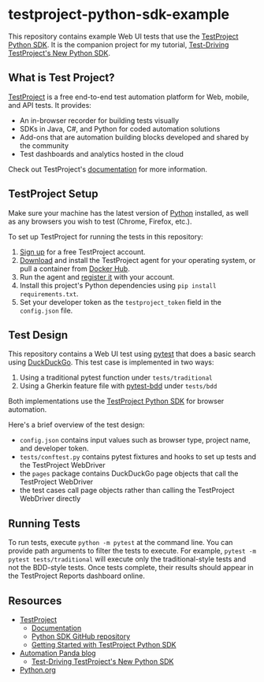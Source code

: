 # testproject-python-sdk-example
This repository contains example Web UI tests that use the
[TestProject Python SDK](https://github.com/testproject-io/python-sdk).
It is the companion project for my tutorial,
[Test-Driving TestProject's New Python SDK](https://automationpanda.com/2020/07/21/test-driving-testprojects-new-python-sdk/).


## What is Test Project?
[TestProject](https://testproject.io/) is a free end-to-end test automation platform
for Web, mobile, and API tests.
It provides:

* An in-browser recorder for building tests visually
* SDKs in Java, C#, and Python for coded automation solutions
* Add-ons that are automation building blocks developed and shared by the community
* Test dashboards and analytics hosted in the cloud

Check out TestProject's [documentation](https://docs.testproject.io/) for more information.


## TestProject Setup

Make sure your machine has the latest version of [Python](https://www.python.org/downloads/) installed,
as well as any browsers you wish to test (Chrome, Firefox, etc.). 

To set up TestProject for running the tests in this repository:

1. [Sign up](https://app.testproject.io/signup/) for a free TestProject account.
2. [Download](https://app.testproject.io/#/download) and install the TestProject agent for your operating system, or pull a container from [Docker Hub](https://hub.docker.com/r/testproject/agent).
3. Run the agent and [register it](https://docs.testproject.io/getting-started/installation-and-setup#register-the-agent) with your account.
4. Install this project's Python dependencies using `pip install requirements.txt`.
5. Set your developer token as the `testproject_token` field in the `config.json` file.


## Test Design

This repository contains a Web UI test using [pytest](https://pytest.org)
that does a basic search using [DuckDuckGo](https://duckduckgo.com/).
This test case is implemented in two ways:

1. Using a traditional pytest function under `tests/traditional`
2. Using a Gherkin feature file with [pytest-bdd](https://github.com/pytest-dev/pytest-bdd) under `tests/bdd`

Both implementations use the [TestProject Python SDK](https://github.com/testproject-io/python-sdk)
for browser automation.

Here's a brief overview of the test design:

* `config.json` contains input values such as browser type, project name, and developer token.
* `tests/conftest.py` contains pytest fixtures and hooks to set up tests and the TestProject WebDriver
* the `pages` package contains DuckDuckGo page objects that call the TestProject WebDriver
* the test cases call page objects rather than calling the TestProject WebDriver directly


## Running Tests

To run tests, execute `python -m pytest` at the command line.
You can provide path arguments to filter the tests to execute.
For example, `pytest -m pytest tests/traditional`
will execute only the traditional-style tests and not the BDD-style tests.
Once tests complete, their results should appear in the TestProject Reports dashboard online.


## Resources

* [TestProject](https://testproject.io/)
  * [Documentation](https://docs.testproject.io/)
  * [Python SDK GitHub repository](https://github.com/testproject-io/python-sdk)
  * [Getting Started with TestProject Python SDK](https://blog.testproject.io/2020/07/15/getting-started-with-testproject-python-sdk/)
* [Automation Panda blog](https://automationpanda.com)
  * [Test-Driving TestProject's New Python SDK](https://automationpanda.com/2020/07/21/test-driving-testprojects-new-python-sdk/)
* [Python.org](https://www.python.org/)
